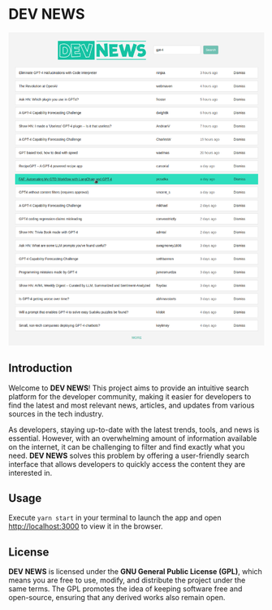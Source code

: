 # DEV NEWS

![overview](public/overview.png)

## Introduction

Welcome to **DEV NEWS**! This project aims to provide an intuitive search platform for the developer community, making it easier for developers to find the latest and most relevant news, articles, and updates from various sources in the tech industry.

As developers, staying up-to-date with the latest trends, tools, and news is essential. However, with an overwhelming amount of information available on the internet, it can be challenging to filter and find exactly what you need. **DEV NEWS** solves this problem by offering a user-friendly search interface that allows developers to quickly access the content they are interested in.

## Usage

Execute `yarn start` in your terminal to launch the app and open [http://localhost:3000](http://localhost:3000) to view it in the browser.

## License
**DEV NEWS** is licensed under the **GNU General Public License (GPL)**, which means you are free to use, modify, and distribute the project under the same terms. The GPL promotes the idea of keeping software free and open-source, ensuring that any derived works also remain open.
